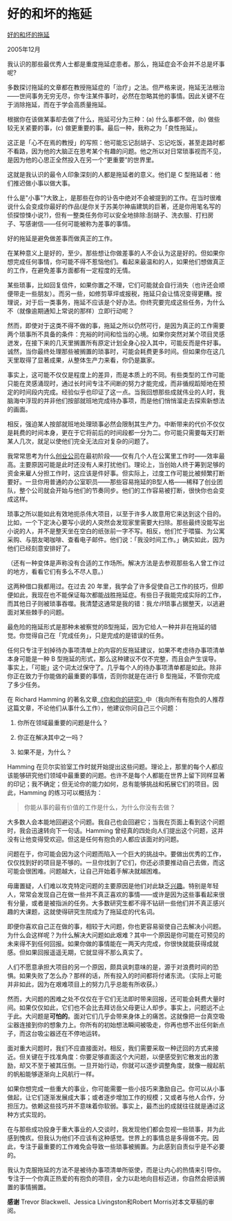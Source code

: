 # 好的和坏的拖延

[好的和坏的拖延](https://paulgraham.com/procrastination.html)

2005年12月

我认识的那些最优秀人士都是重度拖延症患者。那么，拖延症会不会并不总是坏事呢?

多数探讨拖延的文章都在教授拖延症的「治疗」之法。但严格来说，拖延无法根治——世间事务无穷无尽，你专注某件事时，必然在忽略其他的事情。因此关键不在于消除拖延，而在于学会高质量拖延。

根据你在该做某事却去做了什么，拖延可分为三种：(a)  什么事都不做，(b)  做些较无关紧要的事，(c)  做更重要的事。最后一种，我称之为「良性拖延」。

这正是「心不在焉的教授」的写照：他可能忘记刮胡子、忘记吃饭，甚至走路时都不看路，因为他的大脑正在思考某个有趣的问题。他之所以对日常琐事视而不见，是因为他的心思正全然投入在另一个“更重要”的世界里。

这就是我认识的最令人印象深刻的人都是拖延者的意义。他们是 C 型拖延者：他们推迟做小事以做大事。

什么是"小事"?大致上，是那些在你的讣告中绝对不会被提到的工作。在当时很难说什么会变成你最好的作品(是你关于苏美尔神庙建筑的巨著，还是你用笔名写的侦探惊悚小说?)，但有一整类任务你可以安全地排除:刮胡子、洗衣服、打扫房子、写感谢信——任何可能被称为差事的事情。

好的拖延是避免做差事而做真正的工作。

在某种意义上是好的，至少。那些想让你做差事的人不会认为这是好的。但如果你想完成任何事情，你可能不得不惹恼他们。看起来最温和的人，如果他们想做真正的工作，在避免差事方面都有一定程度的无情。

某些琐事，比如回复信件，如果你置之不理，它们可能就会自行消失（也许还会顺便带走一些朋友）。而另一些，如修剪草坪或报税，拖延只会让情况变得更糟。按理说，对于后一类事务，拖延不应该是个好办法。你终究要完成这些任务，为什么不（就像逾期通知上常说的那样）立即行动呢？

然而，即使对于这类不得不做的事，拖延之所以仍然可行，是因为真正的工作需要两个琐事所不具备的条件：充裕的时间和恰当的心境。如果你突然对某个项目灵感迸发，在接下来的几天里搁置所有原定计划全身心投入其中，可能反而是件好事。诚然，当你最终处理那些被搁置的琐事时，可能会耗费更多时间。但如果你在这几天里取得了显著成果，从整体生产力来看，你仍是赢家。

事实上，这可能不仅仅是程度上的差异，而是本质上的不同。有些类型的工作可能只能在灵感涌现时，通过长时间专注不间断的努力才能完成，而非循规蹈矩地在预定的时间段内完成。经验似乎也印证了这一点。当我回想那些成就伟业的人时，我脑海中浮现的并非他们按部就班地完成待办事项，而是他们悄悄溜走去探索新想法的画面。

相反，强迫某人按部就班地处理琐事必然会限制其生产力。中断带来的代价不仅仅是耗费的时间本身，更在于它将前后的时间段都一分为二。你可能只需要每天打断某人几次，就足以使他们完全无法应对复杂的问题了。

我常常思考为什么[创业公司](https://paulgraham.com/start.html)在最初阶段——仅有几个人在公寓里工作时——效率最高。主要原因可能是此时还没有人来打扰他们。理论上，当创始人终于筹到足够的资金来雇人分担工作时，这应该是件好事。但实际上，过度工作可能比被频繁打断要好。一旦你用普通的办公室职员——那些容易拖延的B型人格——稀释了创业团队，整个公司就会开始与他们的节奏同步。他们的工作容易被打断，很快你也会变成这样。

琐事之所以能如此有效地扼杀伟大项目，以至于许多人故意用它来达到这个目的。比如，一个下定决心要写小说的人突然会发现家里需要大扫除。那些最终没能写出小说的人，并不是整天坐在空白的纸张前一字不写。相反，他们忙于喂猫、为公寓采购、与朋友喝咖啡、查看电子邮件。他们说：「我没时间工作。」确实如此，因为他们已经刻意安排好了。

（还有一种变体是声称没有合适的工作场所。解决方法是去参观那些名人曾工作过的地方，看看它们有多么不尽人意。）

这两种借口我都用过。在过去 20 年里，我学会了许多促使自己工作的技巧，但即便如此，我现在也不能保证每次都能战胜拖延症。有些日子我能完成实际的工作，而其他日子则被琐事吞噬。我清楚这通常是我的错：我*允许*琐事占据整天，以逃避面对某些棘手的问题。

最危险的拖延形式是那种未被察觉的B型拖延，因为它给人一种并非在拖延的错觉。你觉得自己在「完成任务」，只是完成的是错误的任务。

任何只专注于划掉待办事项清单上的内容的反拖延建议，如果不考虑待办事项清单本身可能是一种 B 型拖延的形式，那么这种建议不仅不完整，而且会产生误导。事实上，「可能」这个词太过保守了。几乎每个人的待办事项清单都是如此。除非你正在致力于你能做的最重要的事情，否则你就是在进行 B 型拖延，不管你完成了多少任务。

在 Richard Hamming 的著名文章[《你和你的研究》](https://paulgraham.com/hamming.html)中（我向所有有抱负的人推荐这篇文章，不论他们从事什么工作），他建议你问自己三个问题：

1. 你所在领域最重要的问题是什么？

2. 你正在解决其中之一吗？

3. 如果不是，为什么？

Hamming 在贝尔实验室工作时就开始提出这些问题。理论上，那里的每个人都应该能够研究他们领域中最重要的问题。也许不是每个人都能在世界上留下同样显著的印记；我不确定；但无论你的能力如何，总有能够挑战和拓展它们的项目。因此，Hamming 的练习可以概括为：

> 你能从事的最有价值的工作是什么，为什么你没有去做？

大多数人会本能地回避这个问题。我自己也会回避它；当我在页面上看到这个问题时，我会迅速转向下一句话。Hamming 曾经真的四处向人们提出这个问题，这并没有让他变得受欢迎。但这是任何有抱负的人都应该面对的问题。

问题在于，你可能会因为这个问题而陷入一个巨大的挑战中。要做出优秀的工作，仅仅找到好的项目是不够的。一旦你找到了它们，你还必须要推动自己去做，而这可能会很困难。问题越大，让自己开始着手解决就越困难。

毋庸置疑，人们难以攻克特定问题的主要原因是他们对此缺乏[兴趣](https://paulgraham.com/hs.html)。特别是年轻人，常常会发现自己在做一些并不真正喜欢的事情——或许是因为这些事看起来很有分量，或者是被指派的任务。大多数研究生都不得不钻研一些他们并不真正感兴趣的大课题，这就使得研究生院成为了拖延症的代名词。

即便你喜欢自己正在做的事，相较于大问题，你也更容易驱使自己去解决小问题。为什么会这样呢？为什么解决大问题如此艰难？其中一个原因是你可能在可预见的未来得不到任何回报。如果你做的事情能在一两天内完成，你很快就能获得成就感。但如果回报遥遥无期，它就显得不那么真实了。

人们不愿意承担大项目的另一个原因，颇具讽刺意味的是，源于对浪费时间的恐惧。如果失败了怎么办？那样的话，所有投入的时间都将付诸东流。（实际上可能并非如此，因为在艰难项目上的努力几乎总能有所收获。）

然而，大问题的困难之处不仅仅在于它们无法即时带来回报，还可能会耗费大量时间。如果仅仅如此，它们也不会比去拜访岳父母更让人却步。事实上，问题远不止于此。大问题是**可怕的**。面对它们几乎会带来身体上的痛苦。这就像把一台真空吸尘器连接到你的想象力上。你所有的初始想法瞬间被吸走，你再也想不出任何新点子，而这台吸尘器还在不停地运转。

面对重大问题时，我们不应直接面对。相反，我们需要采取一种迂回的方式来接近。但关键在于找准角度：你要足够直面这个大问题，以便感受到它散发出的激励，却又不至于被其压倒。一旦开始行动，你就可以逐步调整角度，就像一艘起航的帆船能够逐渐向上风航行一样。

如果你想完成一些重大的事业，你可能需要一些小技巧来激励自己。你可以从小事做起，让它们逐渐发展成大事；或者逐步增加工作的规模；又或者与他人合作，分担压力。依赖这些技巧并不意味着你软弱。事实上，最杰出的成就往往就是通过这种方式实现的。

在与那些成功投身于重大事业的人交谈时，我发现他们都会忽视一些琐事，并为此感到愧疚。但我认为他们不应该有这种感觉。世界上的事情总是多得做不完。因此，专注于最重要的工作难免会导致一些琐事被搁置。为此感到自责似乎是不必要的。

我认为克服拖延的方法不是被待办事项清单所驱使，而是让内心的热情来引导你。专注于一个你真正热爱的有抱负的项目，全力以赴地向目标迈进，你自然会把该搁置的事情搁置。

**感谢** Trevor Blackwell、Jessica Livingston和Robert Morris对本文草稿的审阅。